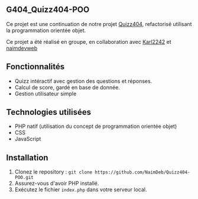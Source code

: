 ## G404_Quizz404-POO

Ce projet est une continuation de notre projet [Quizz404](https://github.com/Karl2242/Quizz404), refactorisé utilisant la programmation orientée objet.

Ce projet a été réalisé en groupe, en collaboration avec [Karl2242](https://github.com/Karl2242) et [naimdevweb](https://github.com/naimdevweb)


## Fonctionnalités
- Quizz intéractif avec gestion des questions et réponses.
- Calcul de score, gardé en base de donnée.
- Gestion utilisateur simple

## Technologies utilisées
- PHP natif (utilisation du concept de programmation orientée objet)
- CSS
- JavaScript

## Installation
1. Clonez le repository : `git clone https://github.com/NaimDeb/Quizz404-POO.git`
2. Assurez-vous d'avoir PHP installé.
3. Exécutez le fichier `index.php` dans votre serveur local.

